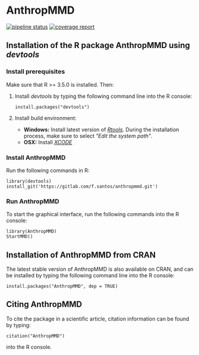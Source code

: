 AnthropMMD 
==========
[![pipeline status](https://gitlab.com/f.santos/anthropmmd/badges/devel/pipeline.svg)](https://gitlab.com/f.santos/anthropmmd/commits/devel)
[![coverage report](https://gitlab.com/f.santos/anthropmmd/badges/devel/coverage.svg)](https://gitlab.com/f.santos/anthropmmd/commits/devel)

## Installation of the R package AnthropMMD using *devtools*

### Install prerequisites

Make sure that R >= 3.5.0 is installed. Then:

1. Install *devtools* by typing the following command line into the R console:

	   install.packages("devtools")

2. Install build environment:
    * **Windows:** Install latest version of *[Rtools](https://cran.r-project.org/bin/windows/Rtools/)*. During the installation process, make sure to select *"Edit the system path"*.
    * **OSX:** Install *[XCODE](https://developer.apple.com/xcode/)*

### Install AnthropMMD

Run the following commands in R:
        
	library(devtools)
	install_git('https://gitlab.com/f.santos/anthropmmd.git')

### Run AnthropMMD

To start the graphical interface, run the following commands into the R console:

	library(AnthropMMD)
	StartMMD()
	
## Installation of AnthropMMD from CRAN

The latest stable version of AnthropMMD is also available on CRAN, and can be installed by typing the following command line into the R console:

	install.packages("AnthropMMD", dep = TRUE)

## Citing AnthropMMD

To cite the package in a scientific article, citation information can be found by typing:

	citation("AnthropMMD")

into the R console.
